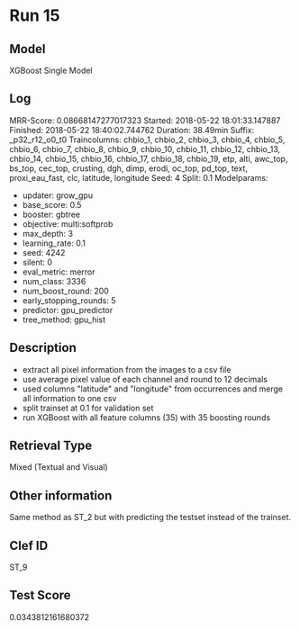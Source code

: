 # Run 15

## Model
XGBoost Single Model

## Log
MRR-Score: 0.08668147277017323
Started: 2018-05-22 18:01:33.147887
Finished: 2018-05-22 18:40:02.744762
Duration: 38.49min
Suffix: _p32_r12_o0_t0
Traincolumns: chbio_1, chbio_2, chbio_3, chbio_4, chbio_5, chbio_6, chbio_7, chbio_8, chbio_9, chbio_10, chbio_11, chbio_12, chbio_13, chbio_14, chbio_15, chbio_16, chbio_17, chbio_18, chbio_19, etp, alti, awc_top, bs_top, cec_top, crusting, dgh, dimp, erodi, oc_top, pd_top, text, proxi_eau_fast, clc, latitude, longitude
Seed: 4
Split: 0.1
Modelparams:
- updater: grow_gpu
- base_score: 0.5
- booster: gbtree
- objective: multi:softprob
- max_depth: 3
- learning_rate: 0.1
- seed: 4242
- silent: 0
- eval_metric: merror
- num_class: 3336
- num_boost_round: 200
- early_stopping_rounds: 5
- predictor: gpu_predictor
- tree_method: gpu_hist

## Description
- extract all pixel information from the images to a csv file
- use average pixel value of each channel and round to 12 decimals
- used columns "latitude" and "longitude" from occurrences and merge all information to one csv
- split trainset at 0.1 for validation set
- run XGBoost with all feature columns (35) with 35 boosting rounds

## Retrieval Type
Mixed (Textual and Visual)

## Other information
Same method as ST_2 but with predicting the testset instead of the trainset.

## Clef ID
ST_9

## Test Score
0.0343812161680372